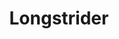 ---
title: "Longstrider"
permalink: /spells/longstrider/
tags:
  - Spell
available_for:
  - Bard
  - Druid
  - Ranger
  - Wizard
level: "1st Level"
school: "Transmutation"
range: "Touch"
comp:
  - V
  - S
  - M
material: "a pinch of dirt."
duration: "1 hour"
description: |
  You touch a creature. The target's speed increases by 10 feet until the spell ends.

  **At higher levels.** When you cast this spell using a spell slot of 2nd level or higher, you can target one additional creature for each spell slot above 1st.
excerpt: "You touch a creature."
source: "Basic Rules"
---